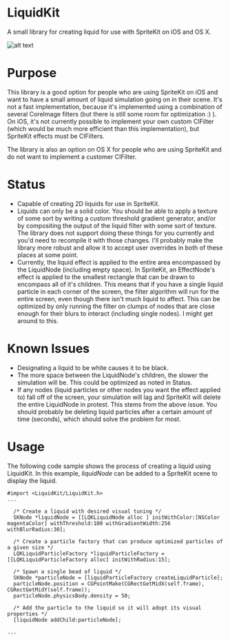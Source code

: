 LiquidKit
=========

A small library for creating liquid for use with SpriteKit on iOS and OS X.

![alt text](https://raw.githubusercontent.com/kevinhartman/LiquidKit/master/screenshot.png)

Purpose
=======
This library is a good option for people who are using SpriteKit on iOS and want to have a small amount of liquid simulation going on in their scene. It's not a fast implementation, because it's implemented using a combination of several CoreImage filters (but there is still some room for optimization :) ). On iOS, it's not currently possible to implement your own custom CIFilter (which would be much more efficient than this implementation), but SpriteKit effects must be CIFilters.

The library is also an option on OS X for people who are using SpriteKit and do not want to implement a customer CIFilter.

Status
======
* Capable of creating 2D liquids for use in SpriteKit.
* Liquids can only be a solid color. You should be able to apply a texture of some sort by writing a custom threshold gradient generator, and/or by compositing the output of the liquid filter with some sort of texture. The library does not support doing these things for you currently and you'd need to recompile it with those changes. I'll probably make the library more robust and allow it to accept user overrides in both of these places at some point.
* Currently, the liquid effect is applied to the entire area encompassed by the LiquidNode (including empty space). In SpriteKit, an EffectNode's effect is applied to the smallest rectangle that can be drawn to encompass all of it's children. This means that if you have a single liquid particle in each corner of the screen, the filter algorithm will run for the entire screen, even though there isn't much liquid to affect. This can be optimized by only running the filter on clumps of nodes that are close enough for their blurs to interact (including single nodes). I might get around to this.

Known Issues
============
* Designating a liquid to be white causes it to be black.
* The more space between the LiquidNode's children, the slower the simulation will be. This could be optimized as noted in Status.
* If any nodes (liquid particles or other nodes you want the effect applied to) fall off of the screen, your simulation will lag and SpriteKit will delete the entire LiquidNode in protest. This stems from the above issue. You should probably be deleting liquid particles after a certain amount of time (seconds), which should solve the problem for most.

Usage
=====
The following code sample shows the process of creating a liquid using LiquidKit. In this example, <i>liquidNode</i> can be added to a SpriteKit scene to display the liquid.


`````objective-j
#import <LiquidKit/LiquidKit.h>
...

  /* Create a liquid with desired visual tuning */
  SKNode *liquidNode = [[LQKLiquidNode alloc ] initWithColor:[NSColor magentaColor] withThreshold:100 withGradientWidth:256 withBlurRadius:30];
  
  /* Create a particle factory that can produce optimized particles of a given size */
  LQKLiquidParticleFactory *liquidParticleFactory = [[LQKLiquidParticleFactory alloc] initWithRadius:15];
  
  /* Spawn a single bead of liquid */
  SKNode *particleNode = [liquidParticleFactory createLiquidParticle];
  particleNode.position = CGPointMake(CGRectGetMidX(self.frame), CGRectGetMidY(self.frame));
  particleNode.physicsBody.density = 50;
  
  /* Add the particle to the liquid so it will adopt its visual properties */
  [liquidNode addChild:particleNode];

...

`````

